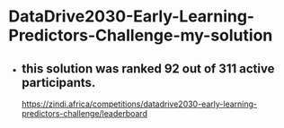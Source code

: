 # DataDrive2030-Early-Learning-Predictors-Challenge-my-solution

- ## this solution was ranked 92 out of 311 active participants.
  https://zindi.africa/competitions/datadrive2030-early-learning-predictors-challenge/leaderboard
  
